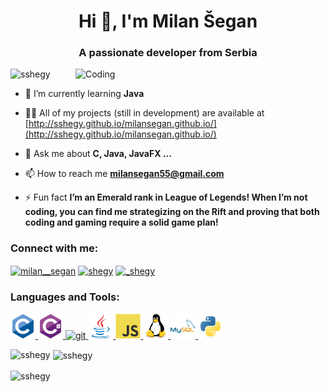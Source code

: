 <h1 align="center">Hi 👋, I'm Milan Šegan</h1>
<h3 align="center">A passionate developer from Serbia</h3>
<img align="right" alt="Coding" width="400" src="[[Y2lkPTc5MGI3NjExY3U2MmlheHpraHJuazFpcHBlbXk4NzI2MXp1YXFkd3hqeGZxcjFodiZlcD12MV9pbnRlcm5hbF9naWZfYnlfaWQmY3Q9Zw](https://imgs.search.brave.com/HECyRSXt6HSw1yz0qC2X08r2Wmk3pHb-6MvaAZlIdyo/rs:fit:500:0:0:0/g:ce/aHR0cHM6Ly9naWZk/Yi5jb20vaW1hZ2Vz/L2hpZ2gvYW5pbWF0/ZWQtbWFuLWNvbXB1/dGVyLWNvZGluZy1u/YWU2bWVjMzc4bHNn/MWkzLmdpZg.jpeg)](https://media3.giphy.com/media/v1.Y2lkPTc5MGI3NjExZHVmdHNqMnN1NTFhM2xtMnpjeWp0enl2djI2ODlrMmVidGN2OHR0OCZlcD12MV9pbnRlcm5hbF9naWZfYnlfaWQmY3Q9Zw/QXwtfadqo7wbfmT46H/giphy.webp)">

<p align="left"> <img src="https://komarev.com/ghpvc/?username=sshegy&label=Profile%20views&color=0e75b6&style=flat" alt="sshegy" /> </p>

- 🌱 I’m currently learning **Java**

- 👨‍💻 All of my projects (still in development) are available at [http://sshegy.github.io/milansegan.github.io/](http://sshegy.github.io/milansegan.github.io/)

- 💬 Ask me about **C, Java, JavaFX ...**

- 📫 How to reach me **milansegan55@gmail.com**

- ⚡ Fun fact **I’m an Emerald rank in League of Legends! When I’m not coding, you can find me strategizing on the Rift and proving that both coding and gaming require a solid game plan!**

<h3 align="left">Connect with me:</h3>
<p align="left">
<a href="https://instagram.com/milan__segan" target="blank"><img align="center" src="https://raw.githubusercontent.com/rahuldkjain/github-profile-readme-generator/master/src/images/icons/Social/instagram.svg" alt="milan__segan" height="30" width="40" /></a>
<a href="https://www.youtube.com/c/shegy" target="blank"><img align="center" src="https://raw.githubusercontent.com/rahuldkjain/github-profile-readme-generator/master/src/images/icons/Social/youtube.svg" alt="shegy" height="30" width="40" /></a>
<a href="https://discord.gg/_shegy" target="blank"><img align="center" src="https://raw.githubusercontent.com/rahuldkjain/github-profile-readme-generator/master/src/images/icons/Social/discord.svg" alt="_shegy" height="30" width="40" /></a>
</p>

<h3 align="left">Languages and Tools:</h3>
<p align="left"> <a href="https://www.cprogramming.com/" target="_blank" rel="noreferrer"> <img src="https://raw.githubusercontent.com/devicons/devicon/master/icons/c/c-original.svg" alt="c" width="40" height="40"/> </a> <a href="https://www.w3schools.com/cs/" target="_blank" rel="noreferrer"> <img src="https://raw.githubusercontent.com/devicons/devicon/master/icons/csharp/csharp-original.svg" alt="csharp" width="40" height="40"/> </a> <a href="https://git-scm.com/" target="_blank" rel="noreferrer"> <img src="https://www.vectorlogo.zone/logos/git-scm/git-scm-icon.svg" alt="git" width="40" height="40"/> </a> <a href="https://www.java.com" target="_blank" rel="noreferrer"> <img src="https://raw.githubusercontent.com/devicons/devicon/master/icons/java/java-original.svg" alt="java" width="40" height="40"/> </a> <a href="https://developer.mozilla.org/en-US/docs/Web/JavaScript" target="_blank" rel="noreferrer"> <img src="https://raw.githubusercontent.com/devicons/devicon/master/icons/javascript/javascript-original.svg" alt="javascript" width="40" height="40"/> </a> <a href="https://www.linux.org/" target="_blank" rel="noreferrer"> <img src="https://raw.githubusercontent.com/devicons/devicon/master/icons/linux/linux-original.svg" alt="linux" width="40" height="40"/> </a> <a href="https://www.mysql.com/" target="_blank" rel="noreferrer"> <img src="https://raw.githubusercontent.com/devicons/devicon/master/icons/mysql/mysql-original-wordmark.svg" alt="mysql" width="40" height="40"/> </a> <a href="https://www.python.org" target="_blank" rel="noreferrer"> <img src="https://raw.githubusercontent.com/devicons/devicon/master/icons/python/python-original.svg" alt="python" width="40" height="40"/> </a> </p>

<p><img align="left" src="https://github-readme-stats.vercel.app/api/top-langs?username=sshegy&show_icons=true&locale=en&layout=compact" alt="sshegy" /></p>

<p>&nbsp;<img align="center" src="https://github-readme-stats.vercel.app/api?username=sshegy&show_icons=true&locale=en" alt="sshegy" /></p>

<p><img align="center" src="https://github-readme-streak-stats.herokuapp.com/?user=sshegy&" alt="sshegy" /></p>
